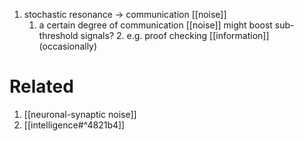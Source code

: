 1. stochastic resonance → communication [[noise]]
	1. a certain degree of communication [[noise]] might boost sub-threshold signals?
		2. e.g. proof checking [[information]] (occasionally)

# Related
1. [[neuronal-synaptic noise]]
2. [[intelligence#^4821b4]]
